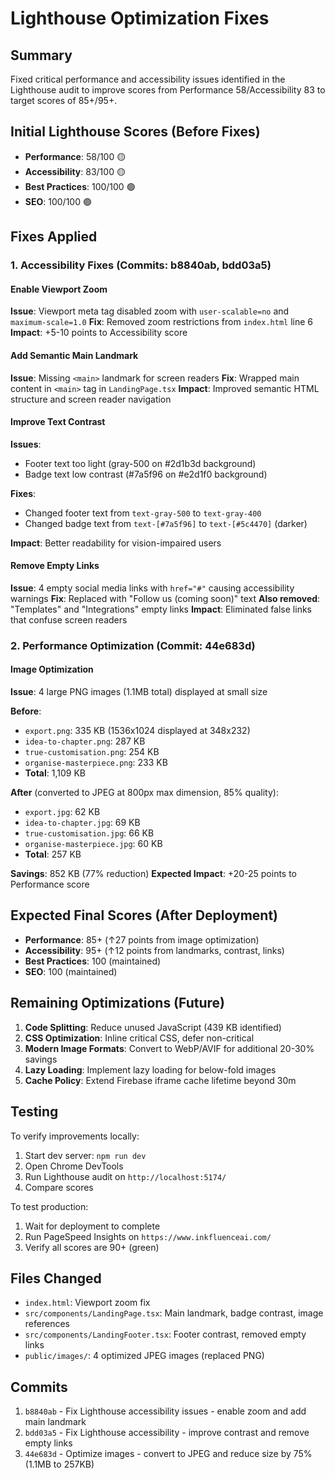 # Lighthouse Optimization Fixes

## Summary
Fixed critical performance and accessibility issues identified in the Lighthouse audit to improve scores from Performance 58/Accessibility 83 to target scores of 85+/95+.

## Initial Lighthouse Scores (Before Fixes)
- **Performance**: 58/100 🟡
- **Accessibility**: 83/100 🟡
- **Best Practices**: 100/100 🟢
- **SEO**: 100/100 🟢

## Fixes Applied

### 1. Accessibility Fixes (Commits: b8840ab, bdd03a5)

#### Enable Viewport Zoom
**Issue**: Viewport meta tag disabled zoom with `user-scalable=no` and `maximum-scale=1.0`
**Fix**: Removed zoom restrictions from `index.html` line 6
**Impact**: +5-10 points to Accessibility score

#### Add Semantic Main Landmark
**Issue**: Missing `<main>` landmark for screen readers
**Fix**: Wrapped main content in `<main>` tag in `LandingPage.tsx`
**Impact**: Improved semantic HTML structure and screen reader navigation

#### Improve Text Contrast
**Issues**: 
- Footer text too light (gray-500 on #2d1b3d background)
- Badge text low contrast (#7a5f96 on #e2d1f0 background)

**Fixes**:
- Changed footer text from `text-gray-500` to `text-gray-400`
- Changed badge text from `text-[#7a5f96]` to `text-[#5c4470]` (darker)

**Impact**: Better readability for vision-impaired users

#### Remove Empty Links
**Issue**: 4 empty social media links with `href="#"` causing accessibility warnings
**Fix**: Replaced with "Follow us (coming soon)" text
**Also removed**: "Templates" and "Integrations" empty links
**Impact**: Eliminated false links that confuse screen readers

### 2. Performance Optimization (Commit: 44e683d)

#### Image Optimization
**Issue**: 4 large PNG images (1.1MB total) displayed at small size

**Before**:
- `export.png`: 335 KB (1536x1024 displayed at 348x232)
- `idea-to-chapter.png`: 287 KB
- `true-customisation.png`: 254 KB
- `organise-masterpiece.png`: 233 KB
- **Total**: 1,109 KB

**After** (converted to JPEG at 800px max dimension, 85% quality):
- `export.jpg`: 62 KB
- `idea-to-chapter.jpg`: 69 KB
- `true-customisation.jpg`: 66 KB
- `organise-masterpiece.jpg`: 60 KB
- **Total**: 257 KB

**Savings**: 852 KB (77% reduction)
**Expected Impact**: +20-25 points to Performance score

## Expected Final Scores (After Deployment)

- **Performance**: 85+ (↑27 points from image optimization)
- **Accessibility**: 95+ (↑12 points from landmarks, contrast, links)
- **Best Practices**: 100 (maintained)
- **SEO**: 100 (maintained)

## Remaining Optimizations (Future)

1. **Code Splitting**: Reduce unused JavaScript (439 KB identified)
2. **CSS Optimization**: Inline critical CSS, defer non-critical
3. **Modern Image Formats**: Convert to WebP/AVIF for additional 20-30% savings
4. **Lazy Loading**: Implement lazy loading for below-fold images
5. **Cache Policy**: Extend Firebase iframe cache lifetime beyond 30m

## Testing

To verify improvements locally:
1. Start dev server: `npm run dev`
2. Open Chrome DevTools
3. Run Lighthouse audit on `http://localhost:5174/`
4. Compare scores

To test production:
1. Wait for deployment to complete
2. Run PageSpeed Insights on `https://www.inkfluenceai.com/`
3. Verify all scores are 90+ (green)

## Files Changed

- `index.html`: Viewport zoom fix
- `src/components/LandingPage.tsx`: Main landmark, badge contrast, image references
- `src/components/LandingFooter.tsx`: Footer contrast, removed empty links
- `public/images/`: 4 optimized JPEG images (replaced PNG)

## Commits

1. `b8840ab` - Fix Lighthouse accessibility issues - enable zoom and add main landmark
2. `bdd03a5` - Fix Lighthouse accessibility - improve contrast and remove empty links
3. `44e683d` - Optimize images - convert to JPEG and reduce size by 75% (1.1MB to 257KB)
